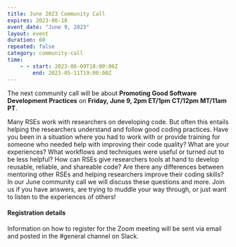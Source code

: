 ```yaml
---
title: June 2023 Community Call
expires: 2023-06-10
event_date: "June 9, 2023"
layout: event
duration: 60
repeated: false
category: community-call
time:
    - - start: 2023-06-09T18:00:00Z
        end: 2023-05-11T19:00:00Z
---
```


The next community call will be about **Promoting Good Software Development Practices** on **Friday, June 9, 2pm ET/1pm CT/12pm MT/11am PT**.

Many RSEs work with researchers on developing code. But often this entails helping the researchers understand and follow good coding practices. Have you been in a situation where you had to work with or provide training for someone who needed help with improving their code quality? What are your experiences? What workflows and techniques were useful or turned out to be less helpful? How can RSEs give researchers tools at hand to develop reusable, reliable, and shareable code? Are there any differences between mentoring other RSEs and helping researchers improve their coding skills? In our June community call we will discuss these questions and more. Join us if you have answers, are trying to muddle your way through, or just want to listen to the experiences of others!


#### Registration details
Information on how to register for the Zoom meeting will be sent via email
and posted in the #general channel on Slack.
